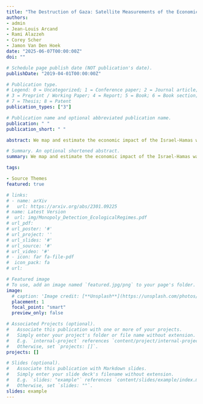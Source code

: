 ```yaml
---
title: "The Destruction of Gaza: Satellite Measurements of the Economic Cost of War"
authors:
- admin
- Jean-Louis Arcand
- Rami Alazzeh
- Corey Scher
- Jamon Van Den Hoek
date: "2025-06-07T00:00:00Z"
doi: ""

# Schedule page publish date (NOT publication's date).
publishDate: "2019-04-01T00:00:00Z"

# Publication type.
# Legend: 0 = Uncategorized; 1 = Conference paper; 2 = Journal article;
# 3 = Preprint / Working Paper; 4 = Report; 5 = Book; 6 = Book section;
# 7 = Thesis; 8 = Patent
publication_types: ["3"]

# Publication name and optional abbreviated publication name.
publication: " "
publication_short: " "

abstract: We map and estimate the economic impact of the Israel-Hamas war on the Gaza Strip that began after the October 7th 2023 attacks by Palestinian militant groups.  Using data on damage to Gaza's built environment derived with satellite radar time series data, we estimate the causal impact on Gazan economic activity via nighttime luminosity measurements.  After the first year of war, we find that 82% of each square kilometer of the Gaza Strip has been damaged at least once. While the November 2023 ceasefire coincided with a small but significant increase in luminosity, our results show that more than three quarters of Gaza's economy has been destroyed since the start of the conflict.  This work establishes a novel framework for estimating the economic impact caused by conflicts with low latency, at fine spatial resolution, and agnostic of field data sourced from political actors. 

# Summary. An optional shortened abstract.
summary: We map and estimate the economic impact of the Israel-Hamas war on the Gaza Strip that began after the October 7th 2023 attacks by Palestinian militant groups.  Using data on damage to Gaza's built environment derived with satellite radar time series data, we estimate the causal impact on Gazan economic activity via nighttime luminosity measurements.  After the first year of war, we find that 82% of each square kilometer of the Gaza Strip has been damaged at least once. While the November 2023 ceasefire coincided with a small but significant increase in luminosity, our results show that more than three quarters of Gaza's economy has been destroyed since the start of the conflict.  This work establishes a novel framework for estimating the economic impact caused by conflicts with low latency, at fine spatial resolution, and agnostic of field data sourced from political actors. 

tags:

- Source Themes
featured: true

# links: 
# - name: arXiv
#   url: https://arxiv.org/abs/2301.09225
# name: Latest Version
#  url: img/Monopoly_Detection_EcologicalRegimes.pdf
# url_pdf: 
# url_poster: '#'
# url_project: ''
# url_slides: '#'
# url_source: '#'
# url_video: '#'
# - icon: far fa-file-pdf
#  icon_pack: fa
# url: 

# Featured image
# To use, add an image named `featured.jpg/png` to your page's folder. 
image:
  # caption: 'Image credit: [**Unsplash**](https://unsplash.com/photos/s9CC2SKySJM)'
  placement: 1
  focal_point: "smart"
  preview_only: false

# Associated Projects (optional).
#   Associate this publication with one or more of your projects.
#   Simply enter your project's folder or file name without extension.
#   E.g. `internal-project` references `content/project/internal-project/index.md`.
#   Otherwise, set `projects: []`.
projects: []

# Slides (optional).
#   Associate this publication with Markdown slides.
#   Simply enter your slide deck's filename without extension.
#   E.g. `slides: "example"` references `content/slides/example/index.md`.
#   Otherwise, set `slides: ""`.
slides: example
---
```



